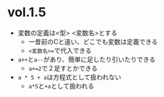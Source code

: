 # vol.1.5

- 変数の定義は<型> <変数名>とする
    - 一昔前のCと違い、どこでも変数は定義できる
    - `<変数名>=`で代入できる
- `a++`と`a--`があり、簡単に足したり引いたりできる
    - `a+=2`で２足すとかできる
- `a * 5 + a`は方程式として扱われない
    - `a*5`と`+a`として扱われる